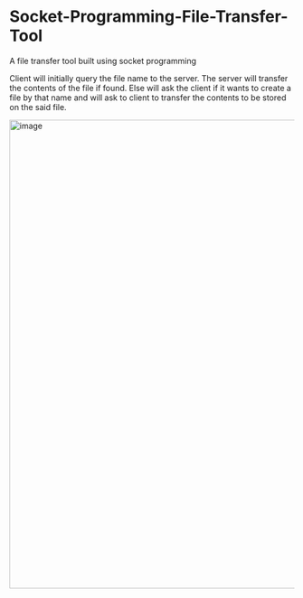 # Socket-Programming-File-Transfer-Tool
A file transfer tool built using socket programming

Client will initially query the file name to the server. The server will transfer the contents of the file if found. Else will ask the client if it 
wants to create a file by that name and will ask to client to transfer the contents to be stored on the said file.

<img width="830" alt="image" src="https://user-images.githubusercontent.com/79466218/229419033-801811a8-2ac3-4075-8fad-39666ed8641c.png">


